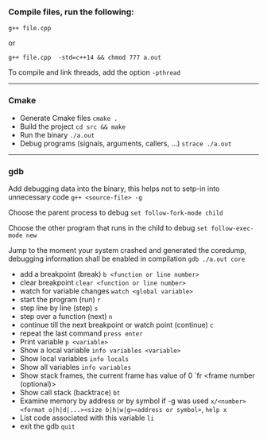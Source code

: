 ### Compile files, run the following:
`g++ file.cpp`
 
or

`g++ file.cpp  -std=c++14 && chmod 777 a.out`

To compile and link threads, add the option `-pthread`

---
### Cmake

* Generate Cmake files `cmake .`
* Build the project `cd src && make`
* Run the binary `./a.out`
* Debug programs (signals, arguments, callers, ...) `strace ./a.out`

---
### gdb

Add debugging data into the binary, this helps not to setp-in into unnecessary code
`g++ <source-file> -g`

Choose the parent process to debug
`set follow-fork-mode child`

Choose the other program that runs in the child to debug
`set follow-exec-mode new`

Jump to the moment your system crashed and generated the coredump, debugging information shall be enabled in compilation
`gdb ./a.out core`

* add a breakpoint (break) `b <function or line number>`
* clear breakpoint `clear <function or line number>`
* watch for variable changes `watch <global variable>`
* start the program (run) `r`
* step line by line (step) `s`
* step over a function (next) `n`
* continue till the next breakpoint or watch point (continue) `c`
* repeat the last command `press enter`
* Print variable `p <variable>`
* Show a local variable `info variables <variable>`
* Show local variables `info locals`
* Show all variables `info variables`
* Show stack frames, the current frame has value of 0 `fr <frame number (optional)>
* Show call stack (backtrace) `bt`
* Examine memory by address or by symbol if -g was used `x/<number><format o|h|d|...><size b|h|w|g><address or symbol>`, `help x`
* List code associated with this variable `li`
* exit the gdb `quit`

